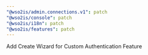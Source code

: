 ```yaml
---
"@wso2is/admin.connections.v1": patch
"@wso2is/console": patch
"@wso2is/i18n": patch
"@wso2is/features": patch
---
```


Add Create Wizard for Custom Authentication Feature
